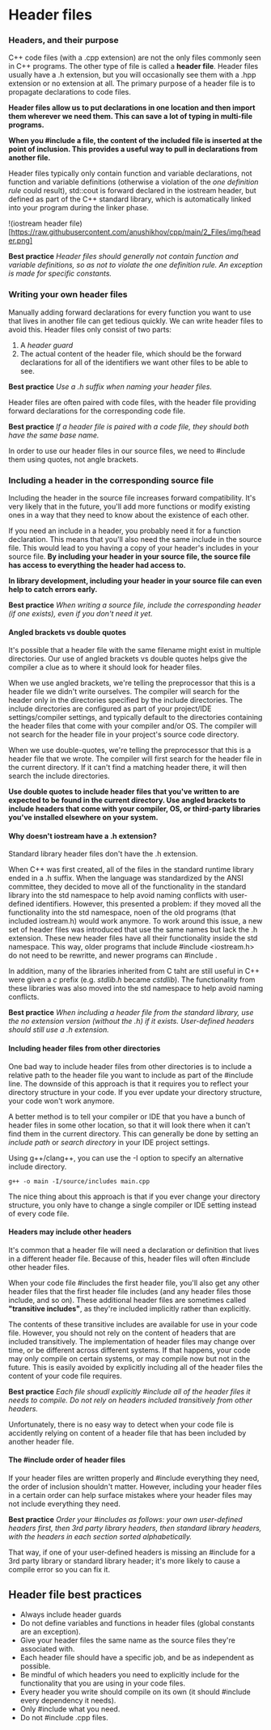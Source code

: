 # Header files

### Headers, and their purpose

C++ code files (with a .cpp extension) are not the only files commonly seen in C++ programs. The other type of file is called a **header file**. Header files usually have a .h extension, but you will occasionally see them with a .hpp extension or no extension at all. The primary purpose of a header file is to propagate declarations to code files.

**Header files allow us to put declarations in one location and then import them wherever we need them. This can save a lot of typing in multi-file programs.**

**When you #include a file, the content of the included file is inserted at the point of inclusion. This provides a useful way to pull in declarations from another file.**

Header files typically only contain function and variable declarations, not function and variable definitions (otherwise a violation of the _one definition rule_ could result), std::cout is forward declared in the iostream header, but defined as part of the C++ standard library, which is automatically linked into your program during the linker phase.

!(iostream header file)[https://raw.githubusercontent.com/anushikhov/cpp/main/2_Files/img/header.png]

**Best practice**
_Header files should generally not contain function and variable definitions, so as not to violate the one definition rule. An exception is made for specific constants._


### Writing your own header files

Manually adding forward declarations for every function you want to use that lives in another file can get tedious quickly. We can write header files to avoid this. Header files only consist of two parts:

1. A _header guard_
1. The actual content of the header file, which should be the forward declarations for all of the identifiers we want other files to be able to see.

**Best practice**
_Use a .h suffix when naming your header files._

Header files are often paired with code files, with the header file providing forward declarations for the corresponding code file.

**Best practice**
_If a header file is paired with a code file, they should both have the same base name._

In order to use our header files in our source files, we need to #include them using quotes, not angle brackets.


### Including a header in the corresponding source file

Including the header in the source file increases forward compatibility. It's very likely that in the future, you'll add more functions or modify existing ones in a way that they need to know about the existence of each other.

If you need an include in a header, you probably need it for a function declaration. This means that you'll also need the same include in the source file. This would lead to you having a copy of your header's includes in your source file. **By including your header in your source file, the source file has access to everything the header had access to.**

**In library development, including your header in your source file can even help to catch errors early.**

**Best practice**
_When writing a source file, include the corresponding header (if one exists), even if you don't need it yet._


#### Angled brackets vs double quotes

It's possible that a header file with the same filename might exist in multiple directories. Our use of angled brackets vs double quotes helps give the compiler a clue as to where it should look for header files.

When we use angled brackets, we're telling the preprocessor that this is a header file we didn't write ourselves. The compiler will search for the header only in the directories specified by the include directories. The include directories are configured as part of your project/IDE settings/compiler settings, and typically default to the directories containing the header files that come with your compiler and/or OS. The compiler will not search for the header file in your project's source code directory.

When we use double-quotes, we're telling the preprocessor that this is a header file that we wrote. The compiler will first search for the header file in the current directory. If it can't find a matching header there, it will then search the include directories.

**Use double quotes to include header files that you've written to are expected to be found in the current directory. Use angled brackets to include headers that come with your compiler, OS, or third-party libraries you've installed elsewhere on your system.**


#### Why doesn't iostream have a .h extension?

Standard library header files don't have the .h extension.

When C++ was first created, all of the files in the standard runtime library ended in a .h suffix. When the language was standardized by the ANSI committee, they decided to move all of the functionality in the standard library into the std namespace to help avoid naming conflicts with user-defined identifiers. However, this presented a problem: if they moved all the functionality into the std namespace, noen of the old programs (that included iostream.h) would work anymore. To work around this issue, a new set of header files was introduced that use the same names but lack the .h extension. These new header files have all their functionality inside the std namespace. This way, older programs that include #include <iostream.h> do not need to be rewritte, and newer programs can #include <iostream>.

In addition, many of the libraries inherited from C taht are still useful in C++ were given a _c_ prefix (e.g. _stdlib.h_ became _cstdlib_). The functionality from these libraries was also moved into the std namespace to help avoid naming conflicts.

**Best practice**
_When including a header file from the standard library, use the no extension version (without the .h) if it exists. User-defined headers should still use a .h extension._


#### Including header files from other directories

One bad way to include header files from other directories is to include a relative path to the header file you want to include as part of the #include line. The downside of this approach is that it requires you to reflect your directory structure in your code. If you ever update your directory structure, your code won't work anymore.

A better method is to tell your compiler or IDE that you have a bunch of header files in some other location, so that it will look there when it can't find them in the current directory. This can generally be done by setting an _include path_ or _search directory_ in your IDE project settings.

Using g++/clang++, you can use the -I option to specify an alternative include directory.

` g++ -o main -I/source/includes main.cpp `  

The nice thing about this approach is that if you ever change your directory structure, you only have to change a single compiler or IDE setting instead of every code file.


#### Headers may include other headers

It's common that a header file will need a declaration or definition that lives in a different header file. Because of this, header files will often #include other header files.

When your code file #includes the first header file, you'll also get any other header files that the first header file includes (and any header files those include, and so on). These additional header files are sometimes called **"transitive includes"**, as they're included implicitly rather than explicitly.

The contents of these transitive includes are available for use in your code file. However, you should not rely on the content of headers that are included transitively. The implementation of header files may change over time, or be different across different systems. If that happens, your code may only compile on certain systems, or may compile now but not in the future. This is easily avoided by explicitly including all of the header files the content of your code file requires.

**Best practice**
_Each file shoudl explicitly #include all of the header files it needs to compile. Do not rely on headers included transitively from other headers._

Unfortunately, there is no easy way to detect when your code file is accidently relying on content of a header file that has been included by another header file.


#### The #include order of header files

If your header files are written properly and #include everything they need, the order of inclusion shouldn't matter. However, including your header files in a certain order can help surface mistakes where your header files may not include everything they need.

**Best practice**
_Order your #includes as follows: your own user-defined headers first, then 3rd party library headers, then standard library headers, with the headers in each section sorted alphabetically._

That way, if one of your user-defined headers is missing an #include for a 3rd party library or standard library header; it's more likely to cause a compile error so you can fix it.


## Header file best practices

* Always include header guards
* Do not define variables and functions in header files (global constants are an exception).
* Give your header files the same name as the source files they're associated with.
* Each header file should have a specific job, and be as independent as possible.
* Be mindful of which headers you need to explicitly include for the functionality that you are using in your code files.
* Every header you write should compile on its own (it should #include every dependency it needs).
* Only #include what you need.
* Do not #include .cpp files.
